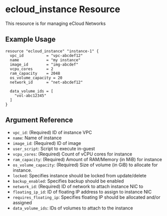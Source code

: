 # ecloud_instance Resource

This resource is for managing eCloud Networks

## Example Usage

```hcl
resource "ecloud_instance" "instance-1" {
  vpc_id          = "vpc-abcdef12"
  name            = "my instance"
  image_id        = "img-abcdef"
  vcpu_cores      = 2
  ram_capacity    = 2048
  os_volume_capacity = 20
  network_id      = "net-abcdef12"

  data_volume_ids = [
    "vol-abc12345"
  ]
}
```

## Argument Reference

- `vpc_id`: (Required) ID of instance VPC
- `name`: Name of instance
- `image_id`: (Required) ID of image
- `user_script`: Script to execute in-guest
- `vcpu_cores`: (Required) Count of vCPU cores for instance
- `ram_capacity`: (Required) Amount of RAM/Memory (in MiB) for instance
- `os_volume_capacity`: (Required) Size of volume (in GiB) to allocate for instance.
- `locked`: Specifies instance should be locked from update/delete
- `backup_enabled`: Specifies backup should be enabled
- `network_id`: (Required) ID of network to attach instance NIC to
- `floating_ip_id`: ID of floating IP address to assign to instance NIC
- `requires_floating_ip`: Specifies floating IP should be allocated and/or assigned
- `data_volume_ids`: IDs of volumes to attach to the instance
